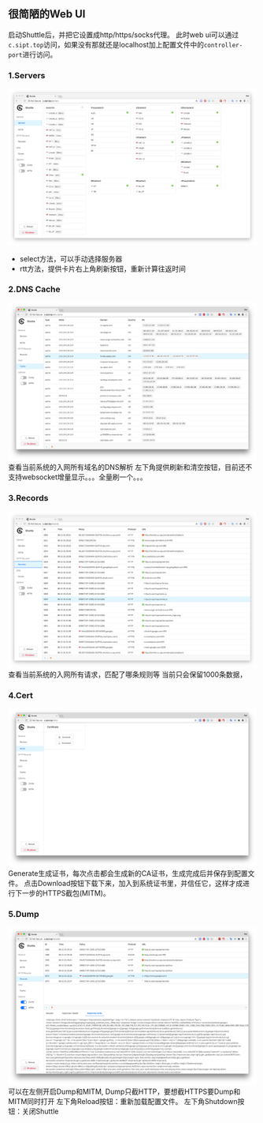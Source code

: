 ## 很简陋的Web UI
启动Shuttle后，并把它设置成http/https/socks代理。
此时web ui可以通过`c.sipt.top`访问，如果没有那就还是localhost加上配置文件中的`controller-port`进行访问。

### 1.Servers

![Servers](Servers.jpg)
- select方法，可以手动选择服务器
- rtt方法，提供卡片右上角刷新按钮，重新计算往返时间

### 2.DNS Cache

![dns-cache](dns_cache.jpg)
查看当前系统的入网所有域名的DNS解析
左下角提供刷新和清空按钮，目前还不支持websocket增量显示。。。全量刷一个。。。

### 3.Records

![Records](records.jpg)
查看当前系统的入网所有请求，匹配了哪条规则等
当前只会保留1000条数据，

### 4.Cert

![Cert](cert.jpg)
Generate生成证书，每次点击都会生成新的CA证书，生成完成后并保存到配置文件。
点击Download按钮下载下来，加入到系统证书里，并信任它，这样才成进行下一步的HTTPS截包(MITM)。

### 5.Dump

![Dump](dump_mitm.jpg)
可以在左侧开启Dump和MITM, Dump只截HTTP，要想截HTTPS要Dump和MITM同时打开
左下角Reload按钮：重新加载配置文件。
左下角Shutdown按钮：关闭Shuttle